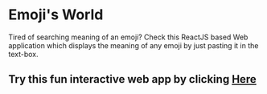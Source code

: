 # Emoji's World

Tired of searching meaning of an emoji? Check this ReactJS based Web application which displays the meaning of any emoji by just pasting it in the text-box.

## Try this fun interactive web app by clicking [Here](https://knowyouremoticons.netlify.app)

